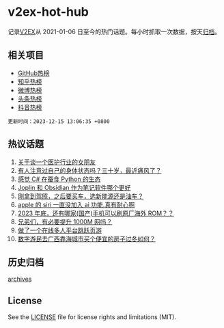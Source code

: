 # v2ex-hot-hub

 记录[V2EX](https://www.v2ex.com/)从 2021-01-06 日至今的热门话题。每小时抓取一次数据，按天[归档](archives)。
 
 ## 相关项目

- [GitHub热榜](https://github.com/snaildev/github-hot-hub)
- [知乎热榜](https://github.com/snaildev/zhihu-hot-hub)
- [微博热榜](https://github.com/snaildev/weibo-hot-hub)
- [头条热榜](https://github.com/snaildev/toutiao-hot-hub)
- [抖音热榜](https://github.com/snaildev/douyin-hot-hub)


 `更新时间：2023-12-15 13:06:35 +0800`

## 热议话题

1. [关于谈一个医护行业的女朋友](https://www.v2ex.com/t/1000349)
1. [有人注意过自己的身体状态吗？三十岁，最近痛风了？](https://www.v2ex.com/t/1000334)
1. [感觉 C# 在蚕食 Python 的生态](https://www.v2ex.com/t/1000331)
1. [Joplin 和 Obsidian 作为笔记软件哪个更好](https://www.v2ex.com/t/1000378)
1. [刚拿到驾照，之后要买车，选新能源还是油车？](https://www.v2ex.com/t/1000550)
1. [apple 的 siri 一直没加入 ai 功能,真有耐心啊](https://www.v2ex.com/t/1000397)
1. [2023 年底，还有哪家(国产)手机可以刷原厂海外 ROM？？](https://www.v2ex.com/t/1000463)
1. [兄弟们，有必要提升 1000M 网吗？](https://www.v2ex.com/t/1000415)
1. [做了一个在线多人平台跳跃页游](https://www.v2ex.com/t/1000545)
1. [数字游民去广西靠海城市买个便宜的房子过冬如何？](https://www.v2ex.com/t/1000554)

## 历史归档

[archives](archives)

## License

See the [LICENSE](LICENSE) file for license rights and limitations (MIT).
